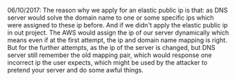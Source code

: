 06/10/2017: The reason why we apply for an elastic public ip is that: as DNS server would solve the domain name to one or some specific ips which were assigned to these ip before. And if we didn't apply the elastic public ip in out project. The AWS would assign the ip of our server dynamically which means even if at the first attempt, the ip and domain name mapping is right. But for the further attempts, as the ip of the server is changed, but DNS server still remember the old mapping pair, which would response one incorrect ip the user expects, which might be used by the attacker to pretend your server and do some awful things.
